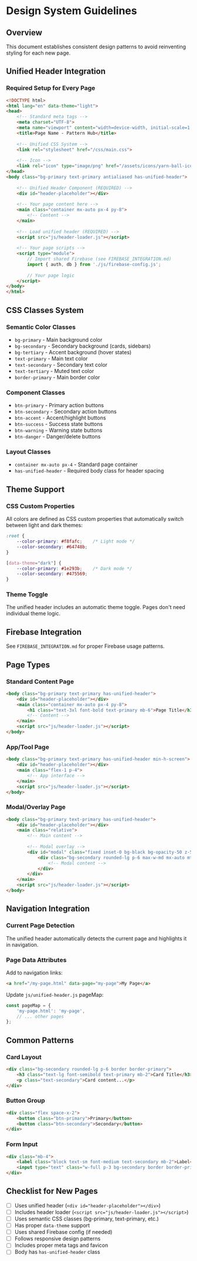 # Design System Guidelines

## Overview
This document establishes consistent design patterns to avoid reinventing styling for each new page.

## Unified Header Integration

### Required Setup for Every Page

```html
<!DOCTYPE html>
<html lang="en" data-theme="light">
<head>
    <!-- Standard meta tags -->
    <meta charset="UTF-8">
    <meta name="viewport" content="width=device-width, initial-scale=1.0">
    <title>Page Name - Pattern Hub</title>
    
    <!-- Unified CSS System -->
    <link rel="stylesheet" href="/css/main.css">
    
    <!-- Icon -->
    <link rel="icon" type="image/png" href="/assets/icons/yarn-ball-icon.png">
</head>
<body class="bg-primary text-primary antialiased has-unified-header">
    
    <!-- Unified Header Component (REQUIRED) -->
    <div id="header-placeholder"></div>
    
    <!-- Your page content here -->
    <main class="container mx-auto px-4 py-8">
        <!-- Content -->
    </main>
    
    <!-- Load unified header (REQUIRED) -->
    <script src="js/header-loader.js"></script>
    
    <!-- Your page scripts -->
    <script type="module">
        // Import shared Firebase (see FIREBASE_INTEGRATION.md)
        import { auth, db } from './js/firebase-config.js';
        
        // Your page logic
    </script>
</body>
</html>
```

## CSS Classes System

### Semantic Color Classes
- `bg-primary` - Main background color
- `bg-secondary` - Secondary background (cards, sidebars)
- `bg-tertiary` - Accent background (hover states)
- `text-primary` - Main text color
- `text-secondary` - Secondary text color
- `text-tertiary` - Muted text color
- `border-primary` - Main border color

### Component Classes
- `btn-primary` - Primary action buttons
- `btn-secondary` - Secondary action buttons  
- `btn-accent` - Accent/highlight buttons
- `btn-success` - Success state buttons
- `btn-warning` - Warning state buttons
- `btn-danger` - Danger/delete buttons

### Layout Classes
- `container mx-auto px-4` - Standard page container
- `has-unified-header` - Required body class for header spacing

## Theme Support

### CSS Custom Properties
All colors are defined as CSS custom properties that automatically switch between light and dark themes:

```css
:root {
    --color-primary: #f8fafc;    /* Light mode */
    --color-secondary: #64748b;  
}

[data-theme="dark"] {
    --color-primary: #1e293b;    /* Dark mode */
    --color-secondary: #475569;
}
```

### Theme Toggle
The unified header includes an automatic theme toggle. Pages don't need individual theme logic.

## Firebase Integration
See `FIREBASE_INTEGRATION.md` for proper Firebase usage patterns.

## Page Types

### Standard Content Page
```html
<body class="bg-primary text-primary has-unified-header">
    <div id="header-placeholder"></div>
    <main class="container mx-auto px-4 py-8">
        <h1 class="text-3xl font-bold text-primary mb-6">Page Title</h1>
        <!-- Content -->
    </main>
    <script src="js/header-loader.js"></script>
</body>
```

### App/Tool Page  
```html
<body class="bg-primary text-primary has-unified-header min-h-screen">
    <div id="header-placeholder"></div>
    <main class="flex-1 p-4">
        <!-- App interface -->
    </main>
    <script src="js/header-loader.js"></script>
</body>
```

### Modal/Overlay Page
```html
<body class="bg-primary text-primary has-unified-header">
    <div id="header-placeholder"></div>
    <main class="relative">
        <!-- Main content -->
        
        <!-- Modal overlay -->
        <div id="modal" class="fixed inset-0 bg-black bg-opacity-50 z-50 hidden">
            <div class="bg-secondary rounded-lg p-6 max-w-md mx-auto mt-20">
                <!-- Modal content -->
            </div>
        </div>
    </main>
    <script src="js/header-loader.js"></script>
</body>
```

## Navigation Integration

### Current Page Detection
The unified header automatically detects the current page and highlights it in navigation.

### Page Data Attributes
Add to navigation links:
```html
<a href="/my-page.html" data-page="my-page">My Page</a>
```

Update `js/unified-header.js` pageMap:
```javascript
const pageMap = {
    'my-page.html': 'my-page',
    // ... other pages
};
```

## Common Patterns

### Card Layout
```html
<div class="bg-secondary rounded-lg p-6 border border-primary">
    <h3 class="text-lg font-semibold text-primary mb-2">Card Title</h3>
    <p class="text-secondary">Card content...</p>
</div>
```

### Button Group
```html
<div class="flex space-x-2">
    <button class="btn-primary">Primary</button>
    <button class="btn-secondary">Secondary</button>
</div>
```

### Form Input
```html
<div class="mb-4">
    <label class="block text-sm font-medium text-secondary mb-2">Label</label>
    <input type="text" class="w-full p-3 bg-secondary border border-primary rounded-lg text-primary focus:ring-2 focus:ring-accent">
</div>
```

## Checklist for New Pages

- [ ] Uses unified header (`<div id="header-placeholder"></div>`)
- [ ] Includes header loader (`<script src="js/header-loader.js"></script>`)
- [ ] Uses semantic CSS classes (bg-primary, text-primary, etc.)
- [ ] Has proper `data-theme` support
- [ ] Uses shared Firebase config (if needed)
- [ ] Follows responsive design patterns
- [ ] Includes proper meta tags and favicon
- [ ] Body has `has-unified-header` class